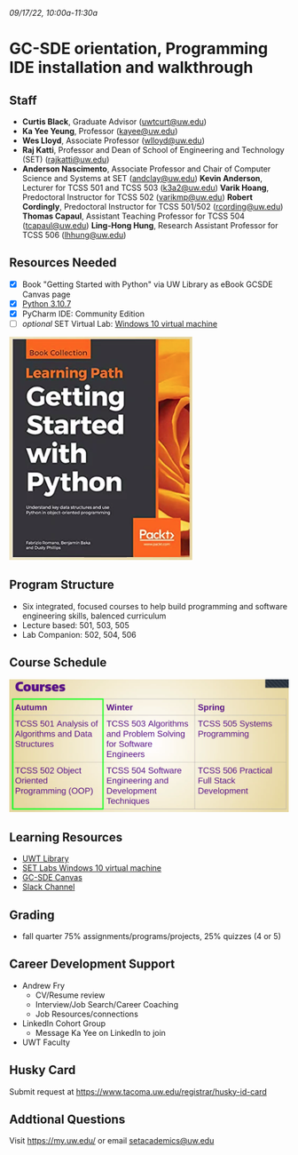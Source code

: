 _09/17/22, 10:00a-11:30a_

# GC-SDE orientation, Programming IDE installation and walkthrough

## Staff
- **Curtis Black**, Graduate Advisor (uwtcurt@uw.edu)
- **Ka Yee Yeung**, Professor (kayee@uw.edu)
- **Wes Lloyd**, Associate Professor (wlloyd@uw.edu)
- **Raj Katti**, Professor and Dean of School of Engineering and Technology (SET) (rajkatti@uw.edu)
- **Anderson Nascimento**, Associate Professor and Chair of Computer Science and Systems at SET (andclay@uw.edu)
**Kevin Anderson**, Lecturer for TCSS 501 and TCSS 503 (k3a2@uw.edu)
**Varik Hoang**, Predoctoral Instructor for TCSS 502 (varikmp@uw.edu)
**Robert Cordingly**, Predoctoral Instructor for TCSS 501/502 (rcording@uw.edu)
**Thomas Capaul**, Assistant Teaching Professor for TCSS 504 (tcapaul@uw.edu)
**Ling-Hong Hung**, Research Assistant Professor for TCSS 506 (lhhung@uw.edu)


## Resources Needed
- [x] Book "Getting Started with Python" via UW Library as eBook GCSDE Canvas page
- [x] [Python 3.10.7](python.org/downloads)
- [x] PyCharm IDE: Community Edition
- [ ] _optional_ SET Virtual Lab: [Windows 10 virtual machine](tinyurl.com/k9aft2t)

![Textbook "Getting Started with Python"](/img/requiredText.png)

## Program Structure
- Six integrated, focused courses to help build programming and software engineering skills, balenced curriculum
- Lecture based: 501, 503, 505
- Lab Companion: 502, 504, 506


## Course Schedule

![GC-SDE Course Schedule](/img/classSchedule.png)


## Learning Resources
- [UWT Library](www.lib.washington.edu)
- [SET Labs Windows 10 virtual machine](css.instech.washington.edu/~lab/Support/HowtoUse/UsingVCLQS.html)
- [GC-SDE Canvas](canvas.uw.edu/courses/1609514)
- [Slack Channel](uwtgc-sde2022-2023.slack.com)


## Grading
- fall quarter 75% assignments/programs/projects, 25% quizzes (4 or 5)


## Career Development Support
- Andrew Fry
  - CV/Resume review
  - Interview/Job Search/Career Coaching
  - Job Resources/connections
- LinkedIn Cohort Group
  - Message Ka Yee on LinkedIn to join
- UWT Faculty


## Husky Card
Submit request at https://www.tacoma.uw.edu/registrar/husky-id-card


## Addtional Questions
Visit https://my.uw.edu/ or email setacademics@uw.edu
